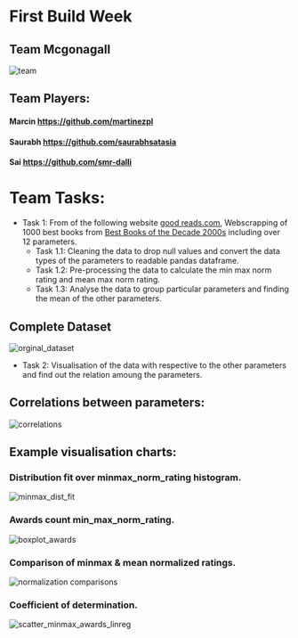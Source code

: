 # First Build Week 

## Team Mcgonagall

![team](https://github.com/martinezpl/goodreads_best2000/blob/main/pngs/704x396.jpg)

## **Team Players:**

#### Marcin https://github.com/martinezpl

#### Saurabh https://github.com/saurabhsatasia

#### Sai https://github.com/smr-dalli

# Team Tasks:

* Task 1: From of the following website [good reads.com](https://www.goodreads.com/), Webscrapping of 1000 best books from [Best Books of the Decade 2000s](https://www.goodreads.com/list/show/5.Best_Books_of_the_Decade_2000s) including over 12 parameters.
  * Task 1.1: Cleaning the data to drop null values and convert the data types of the parameters to readable pandas dataframe.
  * Task 1.2: Pre-processing the data to calculate the min max norm rating and mean max norm rating.
  * Task 1.3: Analyse the data to group particular parameters and finding the mean of the other parameters.
  
## Complete Dataset

![orginal_dataset](https://github.com/martinezpl/goodreads_best2000/blob/main/pngs/Complete%20data%20set.PNG)

* Task 2: Visualisation of the data with respective to the other parameters and find out the relation amoung the parameters.

## Correlations between parameters:

![correlations](https://github.com/martinezpl/goodreads_best2000/blob/main/pngs/correlations.png)


## Example visualisation charts:

### Distribution fit over minmax_norm_rating histogram.
![minmax_dist_fit](https://github.com/martinezpl/goodreads_best2000/blob/main/pngs/2minmax_norm_dist.png)

### Awards count min_max_norm_rating.
![boxplot_awards](https://github.com/martinezpl/goodreads_best2000/blob/main/pngs/8awards_cnt_minmax_norm_scatter.png)

### Comparison of minmax & mean normalized ratings.
![normalization comparisons](https://github.com/martinezpl/goodreads_best2000/blob/main/pngs/5comparison_mean_minmax.png)

### Coefficient of determination.
![scatter_minmax_awards_linreg](https://github.com/martinezpl/goodreads_best2000/blob/main/pngs/scatter_minmax_awards_linreg.png)
